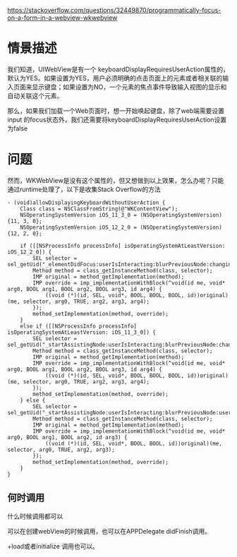 

https://stackoverflow.com/questions/32449870/programmatically-focus-on-a-form-in-a-webview-wkwebview

# 情景描述

我们知道，UIWebView是有一个 keyboardDisplayRequiresUserAction属性的，默认为YES。如果设置为YES，用户必须明确的点击页面上的元素或者相关联的输入页面来显示键盘；如果设置为NO，一个元素的焦点事件导致输入视图的显示和自动关联这个元素。

那么，如果我们加载一个Web页面时，想一开始唤起键盘，除了web端需要设置input 的focus状态外，我们还需要将keyboardDisplayRequiresUserAction设置为false

# 问题

然而，WKWebView是没有这个属性的，但又想做到以上效果，怎么办呢？只能通过runtime处理了，以下是收集Stack Overflow的方法

```
- (void)allowDisplayingKeyboardWithoutUserAction {
    Class class = NSClassFromString(@"WKContentView");
    NSOperatingSystemVersion iOS_11_3_0 = (NSOperatingSystemVersion){11, 3, 0};
    NSOperatingSystemVersion iOS_12_2_0 = (NSOperatingSystemVersion){12, 2, 0};
    
    if ([[NSProcessInfo processInfo] isOperatingSystemAtLeastVersion: iOS_12_2_0]) {
        SEL selector = sel_getUid("_elementDidFocus:userIsInteracting:blurPreviousNode:changingActivityState:userObject:");
        Method method = class_getInstanceMethod(class, selector);
        IMP original = method_getImplementation(method);
        IMP override = imp_implementationWithBlock(^void(id me, void* arg0, BOOL arg1, BOOL arg2, BOOL arg3, id arg4) {
            ((void (*)(id, SEL, void*, BOOL, BOOL, BOOL, id))original)(me, selector, arg0, TRUE, arg2, arg3, arg4);
        });
        method_setImplementation(method, override);
    }
    else if ([[NSProcessInfo processInfo] isOperatingSystemAtLeastVersion: iOS_11_3_0]) {
        SEL selector = sel_getUid("_startAssistingNode:userIsInteracting:blurPreviousNode:changingActivityState:userObject:");
        Method method = class_getInstanceMethod(class, selector);
        IMP original = method_getImplementation(method);
        IMP override = imp_implementationWithBlock(^void(id me, void* arg0, BOOL arg1, BOOL arg2, BOOL arg3, id arg4) {
            ((void (*)(id, SEL, void*, BOOL, BOOL, BOOL, id))original)(me, selector, arg0, TRUE, arg2, arg3, arg4);
        });
        method_setImplementation(method, override);
    } else {
        SEL selector = sel_getUid("_startAssistingNode:userIsInteracting:blurPreviousNode:userObject:");
        Method method = class_getInstanceMethod(class, selector);
        IMP original = method_getImplementation(method);
        IMP override = imp_implementationWithBlock(^void(id me, void* arg0, BOOL arg1, BOOL arg2, id arg3) {
            ((void (*)(id, SEL, void*, BOOL, BOOL, id))original)(me, selector, arg0, TRUE, arg2, arg3);
        });
        method_setImplementation(method, override);
    }
}
```

## 何时调用

什么时候调用都可以

可以在创建webView的时候调用，也可以在APPDelegate didFinish调用。

+load或者initialize 调用也可以。

